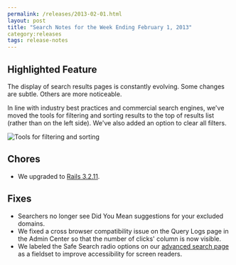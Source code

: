 ```yaml
---
permalink: /releases/2013-02-01.html
layout: post
title: "Search Notes for the Week Ending February 1, 2013"
category:releases
tags: release-notes
---
```

## Highlighted Feature

The display of search results pages is constantly evolving. Some changes are subtle. Others are more noticeable.

In line with industry best practices and commercial search engines, we've moved the tools for filtering and sorting results to the top of results list (rather than on the left side). We've also added an option to clear all filters.

![Tools for filtering and sorting](https://9fddeb862c037f6d2190-f1564c64756a8cfee25b6b19953b1d23.ssl.cf2.rackcdn.com/search-tools.png)

## Chores
* We upgraded to [Rails 3.2.11]("http://weblog.rubyonrails.org/2013/1/8/Rails-3-2-11-3-1-10-3-0-19-and-2-3-15-have-been-released).

## Fixes
* Searchers no longer see Did You Mean suggestions for your excluded domains.
* We fixed a cross browser compatibility issue on the Query Logs page in the Admin Center so that the number of clicks' column is now visible.
* We labeled the Safe Search radio options on our [advanced search page](http://search.usa.gov/search/advanced?affiliate=govbenefits) as a fieldset to improve accessibility for screen readers.